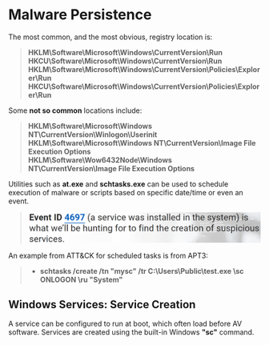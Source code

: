 # Malware Persistence

The most common, and the most obvious, registry location is:
> **HKLM\Software\Microsoft\Windows\CurrentVersion\Run**   
**HKCU\Software\Microsoft\Windows\CurrentVersion\Run**  
**HKLM\Software\Microsoft\Windows\CurrentVersion\Policies\Explorer\Run**
**HKCU\Software\Microsoft\Windows\CurrentVersion\Policies\Explorer\Run**   

Some **not so common** locations include:

> **HKLM\Software\Microsoft\Windows NT\CurrentVersion\Winlogon\Userinit**   
**HKLM\Software\Microsoft\Windows NT\CurrentVersion\Image File Execution Options**  
**HKLM\Software\Wow6432Node\Windows NT\CurrentVersion\Image File Execution Options**   

Utilities such as **at.exe** and **schtasks.exe** can be used to schedule execution of malware or scripts based on specific date/time or even an event.

>![alt text](image-8.png)

An example from ATT&CK for scheduled tasks is from APT3:
> - **schtasks /create /tn "mysc" /tr C:\Users\Public\test.exe \sc ONLOGON \ru "System"**

## Windows Services: Service Creation
A service can be configured to run at boot, which often load before AV software. Services are created using the built-in Windows **"sc"** command.